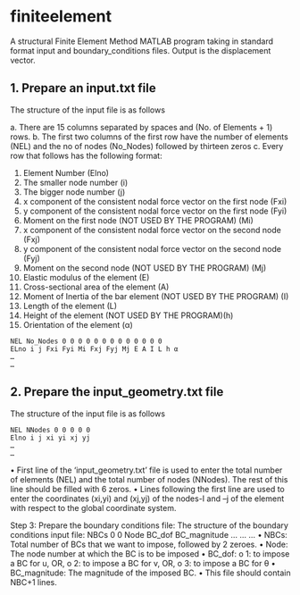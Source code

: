 # finiteelement

A structural Finite Element Method MATLAB program taking in standard format input and boundary_conditions files. Output is the displacement vector.

## 1. Prepare an input.txt file

The structure of the input file is as follows

  a. There are 15 columns separated by spaces and (No. of Elements + 1) rows.
  b. The first two columns of the first row have the number of elements (NEL) and the no of nodes (No_Nodes) followed by thirteen zeros
  c. Every row that follows has the following format:

   1. Element Number (Elno)
   2. The smaller node number (i)
   3. The bigger node number (j)
   4. x component of the consistent nodal force vector on the first node (Fxi)
   5. y component of the consistent nodal force vector on the first node (Fyi)
   6. Moment on the first node (NOT USED BY THE PROGRAM) (Mi)
   7. x component of the consistent nodal force vector on the second node (Fxj)
   8. y component of the consistent nodal force vector on the second node (Fyj)
   9. Moment on the second node (NOT USED BY THE PROGRAM) (Mj)
   10. Elastic modulus of the element (E)
   11. Cross-sectional area of the element (A)
   12. Moment of Inertia of the bar element (NOT USED BY THE PROGRAM) (I)
   13. Length of the element (L)
   14. Height of the element (NOT USED BY THE PROGRAM)(h)
   15. Orientation of the element (α)

```
NEL No_Nodes 0 0 0 0 0 0 0 0 0 0 0 0 0
ELno i j Fxi Fyi Mi Fxj Fyj Mj E A I L h α
…
…
```

## 2. Prepare the input_geometry.txt file

The structure of the input file is as follows
```
NEL NNodes 0 0 0 0 0
Elno i j xi yi xj yj
…
…
```
• First line of the ‘input_geometry.txt’ file is used to enter the total number of elements (NEL) and
the total number of nodes (NNodes). The rest of this line should be filled with 6 zeros.
• Lines following the first line are used to enter the coordinates (xi,yi) and (xj,yj) of the nodes-I
and –j of the element with respect to the global coordinate system.


Step 3: Prepare the boundary conditions file: The structure of the boundary conditions input file:
NBCs 0 0
Node BC_dof BC_magnitude
… … …
• NBCs: Total number of BCs that we want to impose, followed by 2 zeroes.
• Node: The node number at which the BC is to be imposed
• BC_dof:
o 1: to impose a BC for u, OR,
o 2: to impose a BC for v, OR,
o 3: to impose a BC for θ
• BC_magnitude: The magnitude of the imposed BC.
• This file should contain NBC+1 lines.
